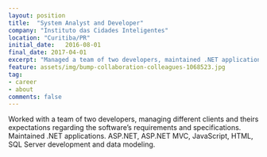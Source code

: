 ```yaml
---
layout: position
title:  "System Analyst and Developer"
company: "Instituto das Cidades Inteligentes"
location: "Curitiba/PR"
initial_date:   2016-08-01
final_date: 2017-04-01
excerpt: "Managed a team of two developers, maintained .NET applications."
feature: assets/img/bump-collaboration-colleagues-1068523.jpg
tag:
- career
- about
comments: false
---
```


Worked with a team of two developers, managing different clients and theirs expectations regarding the software’s requirements and specifications. Maintained .NET applications. ASP.NET, ASP.NET MVC, JavaScript, HTML, SQL Server development and data modeling.
